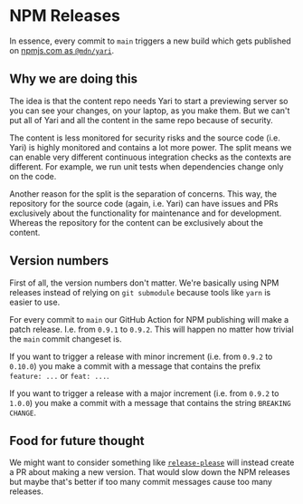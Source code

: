 # NPM Releases

In essence, every commit to `main` triggers a new build which gets published on
[npmjs.com as `@mdn/yari`](https://www.npmjs.com/package/@mdn/yari).

## Why we are doing this

The idea is that the content repo needs Yari to start a previewing server so you
can see your changes, on your laptop, as you make them. But we can't put all of
Yari and all the content in the same repo because of security.

The content is less monitored for security risks and the source code (i.e. Yari)
is highly monitored and contains a lot more power. The split means we can enable
very different continuous integration checks as the contexts are different. For
example, we run unit tests when dependencies change only on the code.

Another reason for the split is the separation of concerns. This way, the
repository for the source code (again, i.e. Yari) can have issues and PRs
exclusively about the functionality for maintenance and for development. Whereas
the repository for the content can be exclusively about the content.

## Version numbers

First of all, the version numbers don't matter. We're basically using NPM
releases instead of relying on `git submodule` because tools like `yarn` is
easier to use.

For every commit to `main` our GitHub Action for NPM publishing will make a
patch release. I.e. from `0.9.1` to `0.9.2`. This will happen no matter how
trivial the `main` commit changeset is.

If you want to trigger a release with minor increment (i.e. from `0.9.2` to
`0.10.0`) you make a commit with a message that contains the prefix
`feature: ...` or `feat: ...`.

If you want to trigger a release with a major increment (i.e. from `0.9.2` to
`1.0.0`) you make a commit with a message that contains the string
`BREAKING CHANGE`.

## Food for future thought

We might want to consider something like
[`release-please`](https://github.com/googleapis/release-please) will instead
create a PR about making a new version. That would slow down the NPM releases
but maybe that's better if too many commit messages cause too many releases.
